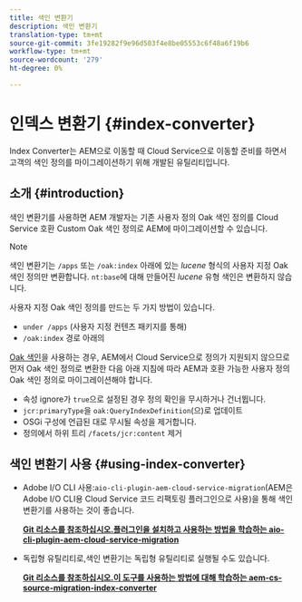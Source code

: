 ```yaml
---
title: 색인 변환기
description: 색인 변환기
translation-type: tm+mt
source-git-commit: 3fe19282f9e96d503f4e8be05553c6f48a6f19b6
workflow-type: tm+mt
source-wordcount: '279'
ht-degree: 0%

---
```



# 인덱스 변환기 {#index-converter}

Index Converter는 AEM으로 이동할 때 Cloud Service으로 이동할 준비를 하면서 고객의 색인 정의를 마이그레이션하기 위해 개발된 유틸리티입니다.

## 소개 {#introduction}

색인 변환기를 사용하면 AEM 개발자는 기존 사용자 정의 Oak 색인 정의를 Cloud Service 호환 Custom Oak 색인 정의로 AEM에 마이그레이션할 수 있습니다.

>[!NOTE]
>색인 변환기는 `/apps` 또는 `/oak:index` 아래에 있는 *lucene* 형식의 사용자 지정 Oak 색인 정의만 변환합니다. `nt:base`에 대해 만들어진 *lucene* 유형 색인은 변환하지 않습니다.

사용자 지정 Oak 색인 정의를 만드는 두 가지 방법이 있습니다.

* `under /apps` (사용자 지정 컨텐츠 패키지를 통해)
* `/oak:index` 경로 아래의

[Oak 색인](https://adobe-consulting-services.github.io/acs-aem-commons/features/ensure-oak-index/index.html)을 사용하는 경우, AEM에서 Cloud Service으로 정의가 지원되지 않으므로 먼저 Oak 색인 정의로 변환한 다음 아래 지침에 따라 AEM과 호환 가능한 사용자 정의 Oak 색인 정의로 마이그레이션해야 합니다.

* 속성 ignore가 `true`으로 설정된 경우 정의 확인을 무시하거나 건너뜁니다.
* `jcr:primaryType`을 `oak:QueryIndexDefinition`(으)로 업데이트
* OSGi 구성에 언급된 대로 무시될 속성을 제거합니다.
* 정의에서 하위 트리 `/facets/jcr:content` 제거

## 색인 변환기 사용 {#using-index-converter}

* Adobe I/O CLI 사용:`aio-cli-plugin-aem-cloud-service-migration`(AEM은 Adobe I/O CLI용 Cloud Service 코드 리팩토링 플러그인으로 사용)을 통해 색인 변환기를 사용하는 것이 좋습니다.

   **[Git 리소스를 참조하십시오.플러그인을 설치하고 사용하는 방법을 학습하는 aio-cli-plugin-aem-cloud-service-migration](https://github.com/adobe/aio-cli-plugin-aem-cloud-service-migration#introduction)**

* 독립형 유틸리티로,색인 변환기는 독립형 유틸리티로 실행될 수도 있습니다.

   **[Git 리소스를 참조하십시오.이 도구를 사용하는 방법에 대해 학습하는 aem-cs-source-migration-index-converter](https://github.com/adobe/aem-cloud-service-source-migration/tree/master/packages/index-converter)**



